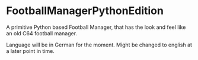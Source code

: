 # FootballManagerPythonEdition
A primitive Python based Football Manager, that has the look and feel like an old C64 football manager.

Language will be in German for the moment. Might be changed to english at a later point in time.

